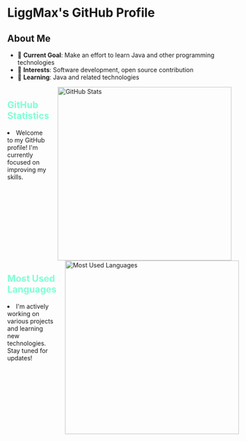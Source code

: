 # LiggMax's GitHub Profile

## About Me

- 🎯 **Current Goal**: Make an effort to learn Java and other programming technologies
- 💼 **Interests**: Software development, open source contribution
- 🌱 **Learning**: Java and related technologies

<div style="display: flex; justify-content: space-between">
  <div style="flex: 1; border-radius: 8px; animation: pulse 2s infinite;">
    <h2 style="color: aquamarine">GitHub Statistics</h2>
    <li >Welcome to my GitHub profile! I'm currently focused on improving my skills.</li>
  </div>
  <div style="flex: 1; padding-left: 20px;">
    <a href="https://github.com/LiggMax">
      <img src="https://github-readme-stats.vercel.app/api?username=LiggMax&show_icons=true&hide_border=true&icon_color=586069&title_color=a0a9af" width="400px" alt="GitHub Stats" />
    </a>
  </div>
</div>

<div style="display: flex; justify-content: space-between; margin-bottom: 20px;">
  <div style="flex: 1;">
    <h2 style="color: aquamarine">Most Used Languages</h2>
    <li>I'm actively working on various projects and learning new technologies. Stay tuned for updates!</li>
  </div>
  <div style="flex: 1; padding-left: 20px;">
    <a href="https://github.com/LiggMax">
      <img src="https://github-readme-stats.vercel.app/api/top-langs/?username=LiggMax&layout=compact&hide_border=true&icon_color=586069&title_color=a0a9af" width="400px" alt="Most Used Languages" />
    </a>
  </div>
</div>

